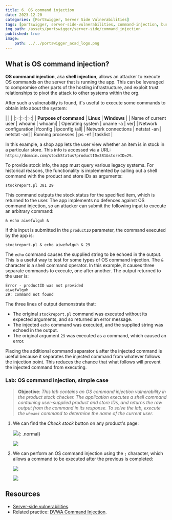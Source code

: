 ```yaml
---
title: 6. OS command injection
date: 2023-12-20
categories: [PortSwigger, Server Side Vulnerabilities]
tags: [portswigger, server-side-vulnerabilities, command-injection, burp, command-operators, command-separators]
img_path: /assets/portswigger/server-side/command_injection
published: true
image:
    path: ../../portswigger_acad_logo.png
---
```


## What is OS command injection?

**OS command injection**, aka **shell injection**, allows an attacker to execute OS commands on the server that is running the app. This can be leveraged to compromise other parts of the hosting infrastructure, and exploit trust relationships to pivot the attack to other systems within the org.

After such a vulnerability is found, it's useful to execute some commands to obtain info about the system:

| | | 
|:-:|:-:|:-:|
| **Purpose of command** | **Linux** | **Windows** |
| Name of current user | 	whoami | whoami|
| Operating system | 	uname -a | ver|
| Network configuration| ifconfig | ipconfig /all|
| Network connections | netstat -an | netstat -an|
| Running processes | ps -ef | tasklist |

In this example, a shop app lets the user view whether an item is in stock in a particular store. This info is accessed via a URL: `https://domain.com/stockStatus?productID=381&storeID=29`.

To provide stock info, the app must query various legacy systems. For historical reasons, the functionality is implemented by calling out a shell command with the product and store IDs as arguments:

```shell
stockreport.pl 381 29
```

This command outputs the stock status for the specified item, which is returned to the user. The app implements no defences against OS command injection, so an attacker can submit the following input to execute an arbitrary command:

```shell
& echo aiwefwlguh &
```

If this input is submitted in the `productID` parameter, the command executed by the app is:

```shell
stockreport.pl & echo aiwefwlguh & 29
```

The `echo` command causes the supplied string to be echoed in the output. This is a useful way to test for some types of OS command injection. The `&` character is a shell command operator. In this example, it causes three separate commands to execute, one after another. The output returned to the user is:

```shell
Error - productID was not provided
aiwefwlguh
29: command not found
```

The three lines of output demonstrate that:
- The original `stockreport.pl` command was executed without its expected arguments, and so returned an error message.
- The injected `echo` command was executed, and the supplied string was echoed in the output.
- The original argument `29` was executed as a command, which caused an error.

Placing the additional command separator `&` after the injected command is useful because it separates the injected command from whatever follows the injection point. This reduces the chance that what follows will prevent the injected command from executing.

### Lab: OS command injection, simple case

> **Objective**: _This lab contains an OS command injection vulnerability in the product stock checker. The application executes a shell command containing user-supplied product and store IDs, and returns the raw output from the command in its response. To solve the lab, execute the `whoami` command to determine the name of the current user._

1. We can find the *Check stock* button on any product's page:

    ![](lab1_stock.png){: .normal}

    ![](lab1_stock_request.png)

2. We can perform an OS command injection using the `;` character, which allows a command to be executed after the previous is completed:

    ![](lab1_whoami.png)

    ![](lab1_solved.png)

## Resources

- [Server-side vulnerabilities](https://portswigger.net/web-security/learning-paths/server-side-vulnerabilities-apprentice).
- Related practice: [DVWA Command Injection](https://cspanias.github.io/posts/DVWA-Command-Injection/).